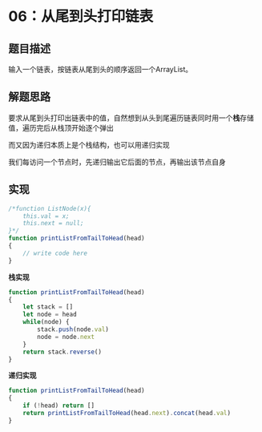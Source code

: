 # 06：从尾到头打印链表

## 题目描述

输入一个链表，按链表从尾到头的顺序返回一个ArrayList。

## 解题思路

要求从尾到头打印出链表中的值，自然想到从头到尾遍历链表同时用一个**栈**存储值，遍历完后从栈顶开始逐个弹出

而又因为递归本质上是个栈结构，也可以用递归实现

我们每访问一个节点时，先递归输出它后面的节点，再输出该节点自身

## 实现

```javascript
/*function ListNode(x){
    this.val = x;
    this.next = null;
}*/
function printListFromTailToHead(head)
{
    // write code here
}
```

**栈实现**

```javascript
function printListFromTailToHead(head)
{
    let stack = []
    let node = head
    while(node) {
        stack.push(node.val)
        node = node.next
    }
    return stack.reverse()
}
```

**递归实现**

```javascript
function printListFromTailToHead(head)
{
    if (!head) return []
    return printListFromTailToHead(head.next).concat(head.val)
}
```

